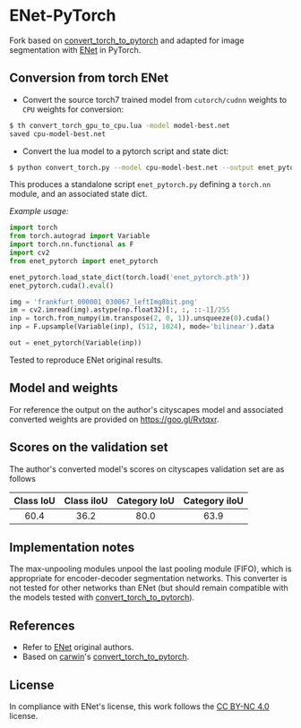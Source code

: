 # ENet-PyTorch
Fork based on [convert_torch_to_pytorch](https://github.com/clcarwin/convert_torch_to_pytorch) and adapted for image segmentation with [ENet](https://github.com/e-lab/ENet-training) in PyTorch.

## Conversion from torch ENet
* Convert the source torch7 trained model from `cutorch/cudnn` weights to `CPU` weights for conversion:

```bash
$ th convert_torch_gpu_to_cpu.lua -model model-best.net
saved cpu-model-best.net
```

* Convert the lua model to a pytorch script and state dict:

```bash
$ python convert_torch.py --model cpu-model-best.net --output enet_pytorch
```
This produces a standalone script `enet_pytorch.py` defining a `torch.nn` module, and an associated state dict.

*Example usage:*
```python
import torch
from torch.autograd import Variable
import torch.nn.functional as F
import cv2
from enet_pytorch import enet_pytorch

enet_pytorch.load_state_dict(torch.load('enet_pytorch.pth'))
enet_pytorch.cuda().eval()

img = 'frankfurt_000001_030067_leftImg8bit.png'
im = cv2.imread(img).astype(np.float32)[:, :, ::-1]/255
inp = torch.from_numpy(im.transpose(2, 0, 1)).unsqueeze(0).cuda()
inp = F.upsample(Variable(inp), (512, 1024), mode='bilinear').data

out = enet_pytorch(Variable(inp))
```

Tested to reproduce ENet original results. 

## Model and weights
For reference the output on the author's cityscapes model and associated converted weights are provided on https://goo.gl/Rvtqxr. 

## Scores on the validation set
The author's converted model's scores on cityscapes validation set are as follows

| Class IoU     | Class iIoU    | Category IoU  | Category iIoU  |
|:-------------:|:-------------:|:-------------:|:--------------:|
| 60.4          | 36.2          | 80.0          | 63.9           |


## Implementation notes
The max-unpooling modules unpool the last pooling module (FIFO), which is appropriate for encoder-decoder segmentation networks. This converter is not tested for other networks than ENet (but should remain compatible with the models tested with [convert_torch_to_pytorch](https://github.com/clcarwin/convert_torch_to_pytorch)).


## References
* Refer to [ENet](https://github.com/e-lab/ENet-training) original authors.
* Based on [carwin](https://github.com/clcarwin)'s [convert_torch_to_pytorch](https://github.com/clcarwin/convert_torch_to_pytorch).

## License
In compliance with ENet's license, this work follows the [CC BY-NC 4.0](http://creativecommons.org/licenses/by-nc/4.0/) license.

